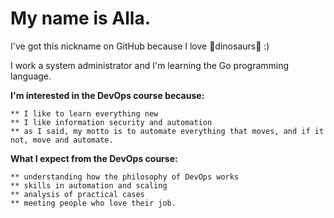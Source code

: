 # My name is Alla.
I've got this nickname on GitHub because I love 🦖dinosaurs🦕 :)

I work a system administrator and I'm learning the Go programming language.

**I'm interested in the DevOps course because:**

    ** I like to learn everything new
    ** I like information security and automation
    ** as I said, my motto is to automate everything that moves, and if it not, move and automate.

**What I expect from the DevOps course:**

    ** understanding how the philosophy of DevOps works
    ** skills in automation and scaling
    ** analysis of practical cases
    ** meeting people who love their job.
